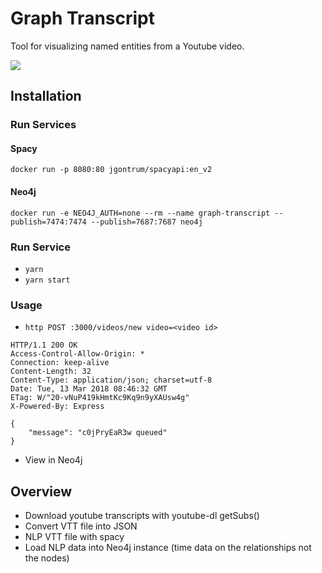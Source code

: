 # Graph Transcript

Tool for visualizing named entities from a Youtube video.

![](https://raw.githubusercontent.com/gaving/graph-transcript/site/1.pn)

## Installation

### Run Services

#### Spacy

`docker run -p 8080:80 jgontrum/spacyapi:en_v2`

#### Neo4j

`docker run -e NEO4J_AUTH=none --rm --name graph-transcript --publish=7474:7474 --publish=7687:7687 neo4j`

### Run Service

* `yarn`
* `yarn start`

### Usage

* `http POST :3000/videos/new video=<video id>`

```
HTTP/1.1 200 OK
Access-Control-Allow-Origin: *
Connection: keep-alive
Content-Length: 32
Content-Type: application/json; charset=utf-8
Date: Tue, 13 Mar 2018 08:46:32 GMT
ETag: W/"20-vNuP419kHmtKc9Kq9n9yXAUsw4g"
X-Powered-By: Express

{
    "message": "c0jPryEaR3w queued"
}
```

* View in Neo4j

## Overview

* Download youtube transcripts with youtube-dl getSubs()
* Convert VTT file into JSON
* NLP VTT file with spacy
* Load NLP data into Neo4j instance (time data on the relationships not the nodes)
